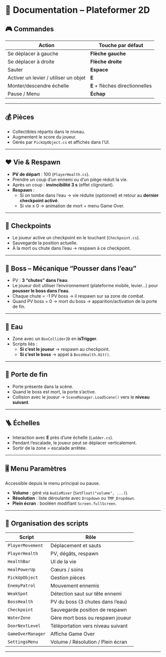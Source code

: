 # 📜 Documentation – Plateformer 2D

## 🎮 Commandes
| Action               | Touche par défaut |
|----------------------|-------------------|
| Se déplacer à gauche | **Flèche gauche**  |
| Se déplacer à droite | **Flèche droite**  |
| Sauter               | **Espace** |
| Activer un levier / utiliser un objet | **E** |
| Monter/descendre échelle | **E** + flèches directionnelles |
| Pause / Menu         | **Échap** |

---

## 💰 Pièces
- Collectibles répartis dans le niveau.
- Augmentent le score du joueur.
- Gérés par `PickUpObject.cs` et affichés dans l’UI.

---

## ❤️ Vie & Respawn
- **PV de départ** : 100 (`PlayerHealth.cs`).
- Prendre un coup d’un ennemi ou d’un piège réduit la vie.
- Après un coup : **invincibilité 3 s** (effet clignotant).
- **Respawn** :
  - Si on tombe dans l’eau → vie réduite (optionnel) et retour au **dernier checkpoint activé**.
  - Si vie ≤ 0 → animation de mort + menu Game Over.

---

## 🏁 Checkpoints
- Le joueur active un checkpoint en le touchant (`Checkpoint.cs`).
- Sauvegarde la position actuelle.
- À la mort ou chute dans l’eau → respawn à ce checkpoint.

---

## 🐉 Boss – Mécanique “Pousser dans l’eau”
- PV : **3 “chutes” dans l’eau**.
- Le joueur doit utiliser l’environnement (plateforme mobile, levier…) pour **pousser le boss dans l’eau**.
- Chaque chute = -1 PV boss → il respawn sur sa zone de combat.
- Quand PV boss = 0 → mort du boss → apparition/activation de la porte de fin.

---

## 🌊 Eau
- Zone avec un `BoxCollider2D` en **isTrigger**.
- Scripts liés :
  - **Si c’est le joueur** → respawn au checkpoint.
  - **Si c’est le boss** → appel à `BossHealth.Hit()`.

---

## 🚪 Porte de fin
- Porte présente dans la scène.
- Quand le boss est mort, la porte s’active.
- Collision avec le joueur → `SceneManager.LoadScene()` vers le **niveau suivant**.

---

## 🪜 Échelles
- Interaction avec **E** près d’une échelle (`Ladder.cs`).
- Pendant l’escalade, le joueur peut se déplacer verticalement.
- Sortir de la zone = escalade arrêtée.

---

## 🎚 Menu Paramètres
Accessible depuis le menu principal ou pause.
- **Volume** : géré via `AudioMixer` (`SetFloat("volume", ...)`).
- **Résolution** : liste déroulante avec `Dropdown` ou `TMP_Dropdown`.
- **Plein écran** : booléen modifiant `Screen.fullScreen`.

---

## 📜 Organisation des scripts
| Script                  | Rôle |
|-------------------------|------|
| `PlayerMovement`        | Déplacement et sauts |
| `PlayerHealth`          | PV, dégâts, respawn |
| `HealthBar`             | UI de la vie |
| `HealPowerUp`           | Cœurs / soins |
| `PickUpObject`          | Gestion pièces |
| `EnemyPatrol`           | Mouvement ennemis |
| `WeakSpot`              | Détection saut sur tête ennemi |
| `BossHealth`            | PV du boss (3 chutes dans l’eau) |
| `Checkpoint`            | Sauvegarde position de respawn |
| `WaterZone`             | Gère mort boss ou respawn joueur |
| `DoorNextLevel`         | Téléportation vers niveau suivant |
| `GameOverManager`       | Affiche Game Over |
| `SettingsMenu`          | Volume / Résolution / Plein écran |

---


